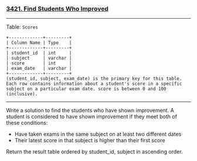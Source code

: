 ### [3421. Find Students Who Improved](https://leetcode.com/problems/find-students-who-improved/description/)

- - -

Table: `Scores`
```
+-------------+---------+
| Column Name | Type    |
+-------------+---------+
| student_id  | int     |
| subject     | varchar |
| score       | int     |
| exam_date   | varchar |
+-------------+---------+
(student_id, subject, exam_date) is the primary key for this table.
Each row contains information about a student's score in a specific subject on a particular exam date. score is between 0 and 100 (inclusive).
```

- - -

Write a solution to find the students who have shown improvement. A student is considered to have shown improvement if they meet both of these conditions:

- Have taken exams in the same subject on at least two different dates
- Their latest score in that subject is higher than their first score

Return the result table ordered by student_id, subject in ascending order.
